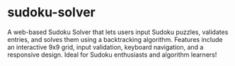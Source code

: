 # sudoku-solver
A web-based Sudoku Solver that lets users input Sudoku puzzles, validates entries, and solves them using a backtracking algorithm. Features include an interactive 9x9 grid, input validation, keyboard navigation, and a responsive design. Ideal for Sudoku enthusiasts and algorithm learners!
